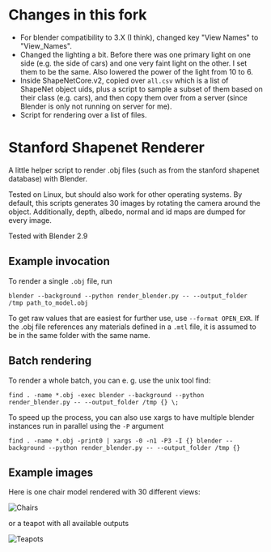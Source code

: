 # Changes in this fork 
- For blender compatibility to 3.X (I think), changed key "View Names" to "View\_Names". 
- Changed the lighting a bit. Before there was one primary light on one side (e.g. the side of cars) and one very faint light on the other. I set them to be the same. Also lowered the power of the light from 10 to 6.
- Inside ShapeNetCore.v2, copied over `all.csv` which is a list of ShapeNet object uids, plus a script to sample a subset of them based on their class (e.g. cars), and then copy them over from a server (since Blender is only not running on server for me).
- Script for rendering over a list of files. 


# Stanford Shapenet Renderer

A little helper script to render .obj files (such as from the stanford shapenet database) with Blender.

Tested on Linux, but should also work for other operating systems.
By default, this scripts generates 30 images by rotating the camera around the object.
Additionally, depth, albedo, normal and id maps are dumped for every image.

Tested with Blender 2.9

## Example invocation

To render a single `.obj` file, run

    blender --background --python render_blender.py -- --output_folder /tmp path_to_model.obj

To get raw values that are easiest for further use, use `--format OPEN_EXR`. If the .obj file references any materials defined in a `.mtl` file, it is assumed to be in the same folder with the same name.

## Batch rendering

To render a whole batch, you can e. g. use the unix tool find:

    find . -name *.obj -exec blender --background --python render_blender.py -- --output_folder /tmp {} \;

To speed up the process, you can also use xargs to have multiple blender instances run in parallel using the `-P` argument

    find . -name *.obj -print0 | xargs -0 -n1 -P3 -I {} blender --background --python render_blender.py -- --output_folder /tmp {}

## Example images

Here is one chair model rendered with 30 different views:

![Chairs](examples/out_without_specular.png)

or a teapot with all available outputs

![Teapots](examples/teapot_all_outputs.jpg)



